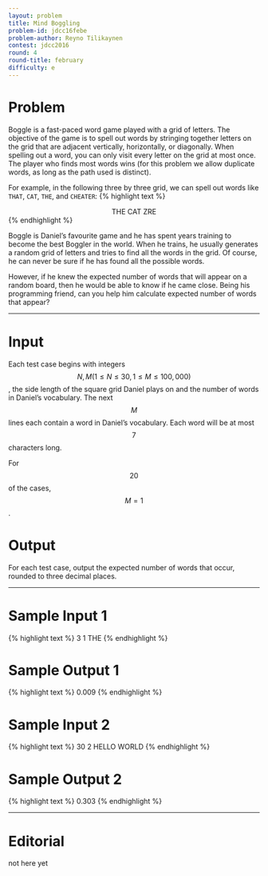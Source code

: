 ```yaml
---
layout: problem
title: Mind Boggling
problem-id: jdcc16febe
problem-author: Reyno Tilikaynen
contest: jdcc2016
round: 4
round-title: february
difficulty: e
---
```


# Problem
Boggle is a fast-paced word game played with a grid of letters. The objective of the game is to spell out words by stringing together letters on the grid that are adjacent vertically, horizontally, or diagonally. When spelling out a word, you can only visit every letter on the grid at most once. The player who finds most words wins (for this problem we allow duplicate words, as long as the path used is distinct).

For example, in the following three by three grid, we can spell out words like `THAT`, `CAT`, `THE`, and `CHEATER`:
{% highlight text %}
<center>THE
CAT
ZRE</center>
{% endhighlight %}

Boggle is Daniel’s favourite game and he has spent years training to become the best Boggler in the world. When he trains, he usually generates a random grid of letters and tries to find all the words in the grid. Of course, he can never be sure if he has found all the possible words.

However, if he knew the expected number of words that will appear on a random board, then he would be able to know if he came close. Being his programming friend, can you help him calculate expected number of words that appear?

---

# Input
Each test case begins with integers $$N, M (1 \leq N \leq 30, 1 \leq M \leq 100,000)$$, the side length of the square grid Daniel plays on and the number of words in Daniel’s vocabulary. The next $$M$$ lines each contain a word in Daniel’s vocabulary. Each word will be at most $$7$$ characters long.

For $$20%$$ of the cases, $$M = 1$$.

# Output
For each test case, output the expected number of words that occur, rounded to three decimal places.

---

# Sample Input 1
{% highlight text %}
3 1
THE
{% endhighlight %}

# Sample Output 1
{% highlight text %}
0.009
{% endhighlight %}

# Sample Input 2
{% highlight text %}
30 2
HELLO
WORLD
{% endhighlight %}

# Sample Output 2
{% highlight text %}
0.303
{% endhighlight %}

---

# Editorial
not here yet